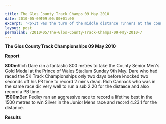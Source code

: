```yaml
---

title: The Glos County Track Champs 09 May 2010
date: 2010-05-09T09:00:00+01:00
excerpt: '<p>It was the turn of the middle distance runners at the county track championships today. They produced some outstanding performances in both the 800m and 1500m. Great efforts, keep it up!, Brendan Ward (Club Chairman) County Champs 09 May 2010 Photos Report Results</p>'
layout: post
permalink: /2010/05/The-Glos-County-Track-Champs-09-May-2010-/
---
```

**The Glos County Track Championships 09 May 2010** </p> 

**Report**

**800m**Rich Dare ran a fantastic 800 metres to take the County Senior Men's Gold Medal at the Prince of Wales Stadium Sunday 9th May. Dare who had raced the 5K Track Championships only two days before knocked two seconds off his PB time to record 2 min's dead. Rich Cannock who was in the same race did very well to run a sub 2.20 for the distance and also record a PB time.  
**1500m**Ben Pedley ran an aggressive race to record a lifetime best in the 1500 metres to win Silver in the Junior Mens race and record 4.23.1 for the distance.

**Results**</p> 

<map name="100109w.jpg">
  <area shape="RECT" coords="677,27,696,48" alt="Race Winner" />
  
  <area shape="RECT" coords="379,28,393,45" alt="Sarah Greef" />
  
  <area shape="RECT" coords="354,28,368,46" alt="Rachel Vines" />
  
  <area shape="RECT" coords="303,28,318,46" alt="Anna Maughan" />
  
  <area shape="RECT" coords="206,28,220,46" alt="Dawn Addinall" />
  
  <area shape="RECT" coords="86,28,103,46" alt="Alex Evans" />
</map>

<map name="100109m.jpg">
  <area shape="RECT" coords="63,31,76,45" alt="Clive Scott" />
  
  <area shape="RECT" coords="112,32,121,44" alt="Paul Davies" />
  
  <area shape="RECT" coords="118,32,129,43" alt="Paul Stonuary" />
  
  <area shape="RECT" coords="223,29,236,47" alt="James Gibbs" />
  
  <area shape="RECT" coords="255,29,264,42" alt="David Smeath" />
  
  <area shape="RECT" coords="263,28,272,43" alt="Chris Hale" />
  
  <area shape="RECT" coords="275,31,288,45" alt="Rob Shute" />
  
  <area shape="RECT" coords="308,31,321,45" alt="Billy Bradshaw" />
  
  <area shape="RECT" coords="582,29,594,46" alt="Will Ferguson" />
  
  <area shape="RECT" coords="680,30,694,45" alt="Race Winner" />
</map>